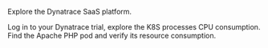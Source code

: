 Explore the Dynatrace SaaS platform.

Log in to your Dynatrace trial, explore the K8S processes CPU consumption. Find the Apache PHP pod and verify its resource consumption.




